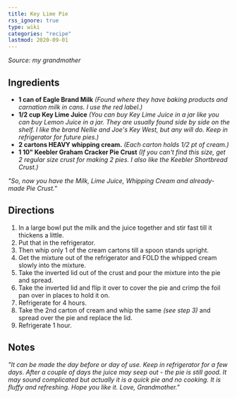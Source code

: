 ```yaml
---
title: Key Lime Pie
rss_ignore: true
type: wiki
categories: "recipe"
lastmod: 2020-09-01
---
```


*Source: my grandmother*

## Ingredients
- **1 can of Eagle Brand Milk** *(Found where they have baking products and carnation milk in cans. I use the red label.)*
- **1/2 cup Key Lime Juice**  *(You can buy Key Lime Juice in a jar like you can buy Lemon Juice in a jar. They are usually found side by side on the shelf. I like the brand Nellie and Joe's Key West, but any will do. Keep in refrigerator for future pies.)*
- **2 cartons HEAVY whipping cream.** *(Each carton holds 1/2 pt of cream.)*
- **1 10" Keebler Graham Cracker Pie Crust** *(If you can't find this size, get 2 regular size crust for making 2 pies. I also like the Keebler Shortbread Crust.)*

*"So, now you have the Milk, Lime Juice, Whipping Cream and already-made Pie Crust."*

## Directions
1. In a large bowl put the milk and the juice together and stir fast till it thickens a little.
2. Put that in the refrigerator.
3. Then whip only 1 of the cream cartons till a spoon stands upright.
4. Get the mixture out of the refrigerator and FOLD the whipped cream slowly into the mixture.  
5. Take the inverted lid out of the crust and pour the mixture into the pie and spread.
6. Take the inverted lid and flip it over to cover the pie and crimp the foil pan over in places to hold it on.
7. Refrigerate for 4 hours.
8. Take the 2nd carton of cream and whip the same *(see step 3)* and spread over the pie and replace the lid.
9. Refrigerate 1 hour. 

## Notes
*"It can be made the day before or day of use. Keep in refrigerator for a few days. After a couple of days the juice may seep out - the pie is still good. It may sound complicated but actually it is a quick pie and no cooking. It is fluffy and refreshing.  Hope you like it. Love, Grandmother."*

